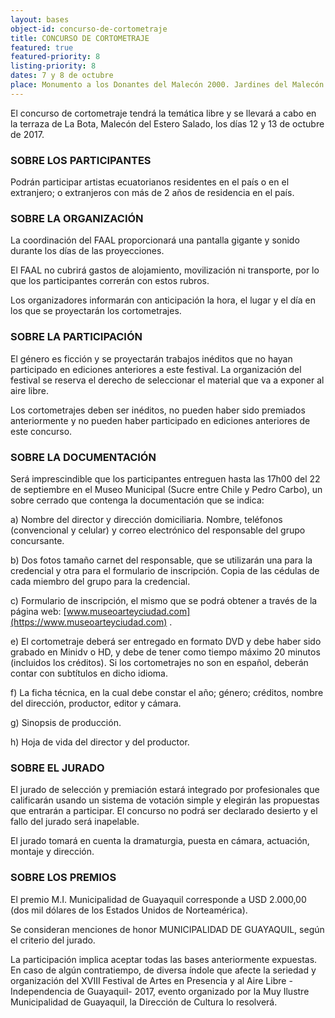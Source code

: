 ```yaml
---
layout: bases
object-id: concurso-de-cortometraje
title: CONCURSO DE CORTOMETRAJE
featured: true
featured-priority: 8
listing-priority: 8
dates: 7 y 8 de octubre
place: Monumento a los Donantes del Malecón 2000. Jardines del Malecón
---
```


El concurso de cortometraje tendrá la temática libre y se llevará a cabo en la terraza de La Bota, Malecón del Estero Salado, los días 12 y 13 de octubre de 2017.

### SOBRE LOS PARTICIPANTES
Podrán participar artistas ecuatorianos residentes en el país o en el extranjero; o extranjeros con más de 2 años de residencia en el país.

### SOBRE LA ORGANIZACIÓN
La coordinación del FAAL proporcionará una pantalla gigante y sonido durante los días de las proyecciones.  

El FAAL no cubrirá gastos de alojamiento, movilización ni transporte, por lo que los participantes correrán con estos rubros.  

Los organizadores informarán con anticipación la hora, el lugar y el día en los que se proyectarán los cortometrajes. 

### SOBRE LA PARTICIPACIÓN
El género es ficción y se proyectarán trabajos inéditos que no hayan participado en ediciones anteriores a este festival. La organización del festival se reserva el derecho de seleccionar el material que va a exponer al aire libre.  

Los cortometrajes deben ser inéditos, no pueden haber sido premiados anteriormente y no pueden haber participado en ediciones anteriores de este concurso.

### SOBRE LA DOCUMENTACIÓN
Será imprescindible que los participantes entreguen hasta las 17h00 del 22 de septiembre en el Museo Municipal (Sucre entre Chile y Pedro Carbo), un sobre cerrado que contenga la documentación que se indica:  

a) Nombre del director y dirección domiciliaria. Nombre, teléfonos (convencional y celular) y correo electrónico del responsable del grupo concursante.  

b) Dos fotos tamaño carnet del responsable, que se utilizarán una para la credencial y otra para el formulario de inscripción. Copia de las cédulas de cada miembro del grupo para la credencial.  

c) Formulario de inscripción, el mismo que se podrá obtener a través de la página web: [www.museoarteyciudad.com](https://www.museoarteyciudad.com) .  

e) El cortometraje deberá ser entregado en formato DVD y debe haber sido grabado en Minidv o HD, y debe de tener como tiempo máximo 20 minutos (incluidos los créditos). Si los cortometrajes no son en español, deberán contar con subtítulos en dicho idioma.  

f) La ficha técnica, en la cual debe constar el año; género; créditos, nombre del dirección, productor, editor y cámara.  

g) Sinopsis de producción.  

h) Hoja de vida del director y del productor.

### SOBRE EL JURADO
El jurado de selección y premiación estará integrado por profesionales que calificarán usando un sistema de votación simple y elegirán las propuestas que entrarán a participar.  El concurso no podrá ser declarado desierto y el fallo del jurado será inapelable.  

El jurado tomará en cuenta la dramaturgia, puesta en cámara, actuación, montaje y dirección.

### SOBRE LOS PREMIOS
El premio M.I. Municipalidad de Guayaquil corresponde a USD 2.000,00 (dos mil dólares de los Estados Unidos de Norteamérica).  

Se consideran menciones de honor MUNICIPALIDAD DE GUAYAQUIL, según el criterio del jurado.  

La participación implica aceptar todas las bases anteriormente expuestas. En caso de algún contratiempo, de diversa índole que afecte la seriedad y organización del XVIII Festival de Artes en Presencia y al Aire Libre -Independencia de Guayaquil- 2017, evento organizado por la Muy Ilustre Municipalidad de Guayaquil, la Dirección de Cultura lo resolverá.
